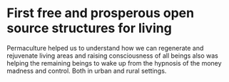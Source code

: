 # First free and prosperous open source structures for living

Permaculture helped us to understand how we can regenerate and rejuvenate living areas and raising consciousness of all beings also was helping the remaining beings to wake up from the hypnosis of the money madness and control. Both in urban and rural settings. 